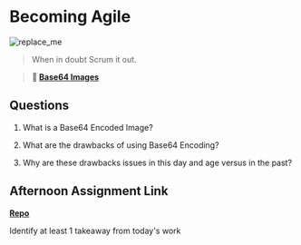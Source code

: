 # Becoming Agile

![replace_me](https://codeworks.blob.core.windows.net/public/assets/img/illustrations/placeholder.svg)

> When in doubt Scrum it out.

> **📖 [Base64 Images](https://codeworksacademy.com/fs-student-guide/resources/wk8-9/06-Base64)**

## Questions

1. What is a Base64 Encoded Image?

2. What are the drawbacks of using Base64 Encoding?

3. Why are these drawbacks issues in this day and age versus in the past?

## Afternoon Assignment Link

**[Repo](https://github.com/Lumine3449/<ASSIGNMENT_REPO>)**

Identify at least 1 takeaway from today's work
